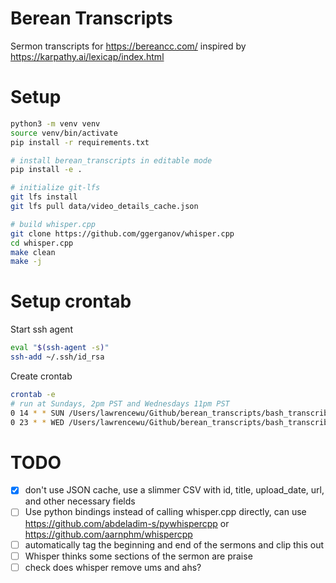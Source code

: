 # Berean Transcripts

Sermon transcripts for <https://bereancc.com/> inspired by <https://karpathy.ai/lexicap/index.html>

# Setup

```bash
python3 -m venv venv
source venv/bin/activate
pip install -r requirements.txt

# install berean_transcripts in editable mode
pip install -e .

# initialize git-lfs
git lfs install
git lfs pull data/video_details_cache.json

# build whisper.cpp
git clone https://github.com/ggerganov/whisper.cpp
cd whisper.cpp
make clean
make -j
```

# Setup crontab

Start ssh agent

```bash
eval "$(ssh-agent -s)"
ssh-add ~/.ssh/id_rsa
```

Create crontab

```bash
crontab -e
# run at Sundays, 2pm PST and Wednesdays 11pm PST
0 14 * * SUN /Users/lawrencewu/Github/berean_transcripts/bash_transcribe_new_videos.sh >> /Users/lawrencewu/Github/berean_transcripts/crontab_sun.log
0 23 * * WED /Users/lawrencewu/Github/berean_transcripts/bash_transcribe_new_videos.sh >> /Users/lawrencewu/Github/berean_transcripts/crontab_wed.log
```


# TODO

- [x] don't use JSON cache, use a slimmer CSV with id, title, upload_date, url, and other necessary fields
- [ ] Use python bindings instead of calling whisper.cpp directly, can use https://github.com/abdeladim-s/pywhispercpp or https://github.com/aarnphm/whispercpp 
- [ ] automatically tag the beginning and end of the sermons and clip this out
- [ ] Whisper thinks some sections of the sermon are praise
- [ ] check does whisper remove ums and ahs?